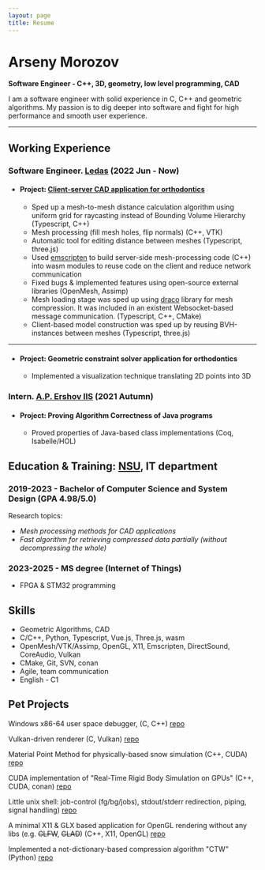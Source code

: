 ```yaml
---
layout: page
title: Resume
---
```


# Arseny Morozov

**Software Engineer - C++, 3D, geometry, low level programming, CAD**

I am a software engineer with solid experience in C, C++ and geometric algorithms.
My passion is to dig deeper into software and fight for high performance and smooth user experience.

---

## Working Experience

### Software Engineer. [Ledas](https://ledas.com/) (2022 Jun - Now)

- #### Project: [Client-server CAD application for orthodontics](https://ledas.com/en/expertise/3d-medical-software/)

    - Sped up a mesh-to-mesh distance calculation algorithm using uniform grid for raycasting instead of Bounding Volume Hierarchy (Typescript, C++)
    - Mesh processing (fill mesh holes, flip normals) (C++, VTK)
    - Automatic tool for editing distance between meshes (Typescript, three.js)
    - Used [emscripten](https://emscripten.org/) to build server-side mesh-processing code (C++) into wasm modules to reuse code on the client and reduce network communication
    - Fixed bugs & implemented features using open-source external libraries (OpenMesh, Assimp)
    - Mesh loading stage was sped up using [draco](https://google.github.io/draco/) library for mesh compression. It was included in an existent Websocket-based message communication. (Typescript, C++, CMake)
    - Client-based model construction was sped up by reusing BVH-instances between meshes (Typescript, three.js)
---
- #### Project: Geometric constraint solver application for orthodontics
    - Implemented a visualization technique translating 2D points into 3D

### Intern. [A.P. Ershov IIS](https://www.iis.nsk.su/en) (2021 Autumn)

- #### Project: Proving Algorithm Correctness of Java programs
    - Proved properties of Java-based class implementations (Coq, Isabelle/HOL)

## Education & Training: [NSU](https://english.nsu.ru/), IT department

### 2019-2023 -  Bachelor of Computer Science and System Design (GPA 4.98/5.0)

Research topics:

- *Mesh processing methods for CAD applications*
- *Fast algorithm for retrieving compressed data partially (without decompressing the whole)*

### 2023-2025 - MS degree (Internet of Things)

- FPGA & STM32 programming

## Skills
- Geometric Algorithms, CAD
- C/C++, Python, Typescript, Vue.js, Three.js, wasm
- OpenMesh/VTK/Assimp, OpenGL, X11, Emscripten, DirectSound, CoreAudio, Vulkan
- CMake, Git, SVN, conan
- Agile, team communication
- English - C1

## Pet Projects

Windows x86-64 user space debugger, (C, C++) [repo](https://github.com/hardworkar/oxidbg)

Vulkan-driven renderer (C, Vulkan) [repo](https://github.com/hardworkar/oxigine)

Material Point Method for physically-based snow simulation (C++, CUDA) [repo](https://github.com/hardworkar/realtime-deformations)

CUDA implementation of "Real-Time Rigid Body Simulation on GPUs" (C++, CUDA, conan) [repo](https://github.com/hardworkar/cuball )

Little unix shell: job-control (fg/bg/jobs), stdout/stderr redirection, piping, signal handling) [repo](https://github.com/hardworkar/gemsh)

A minimal X11 & GLX based application for OpenGL rendering without any libs (e.g. ~~GLFW~~, ~~GLAD~~) (C++, X11, OpenGL) [repo](https://github.com/hardworkar/octo)

Implemented a not-dictionary-based compression algorithm "CTW" (Python) [repo](https://github.com/hardworkar/ctw)

